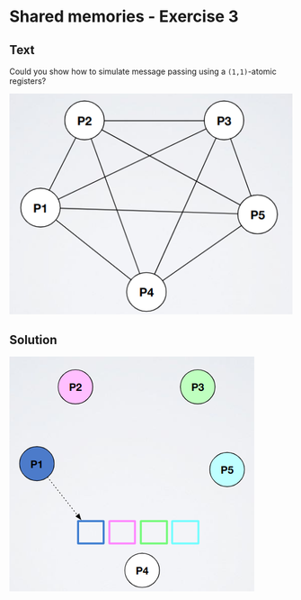 # Shared memories - Exercise 3

## Text

Could you show how to simulate message passing using a `(1,1)`-atomic registers?

![](../../res/img/139.png)

## Solution

![](../../res/img/140.png)